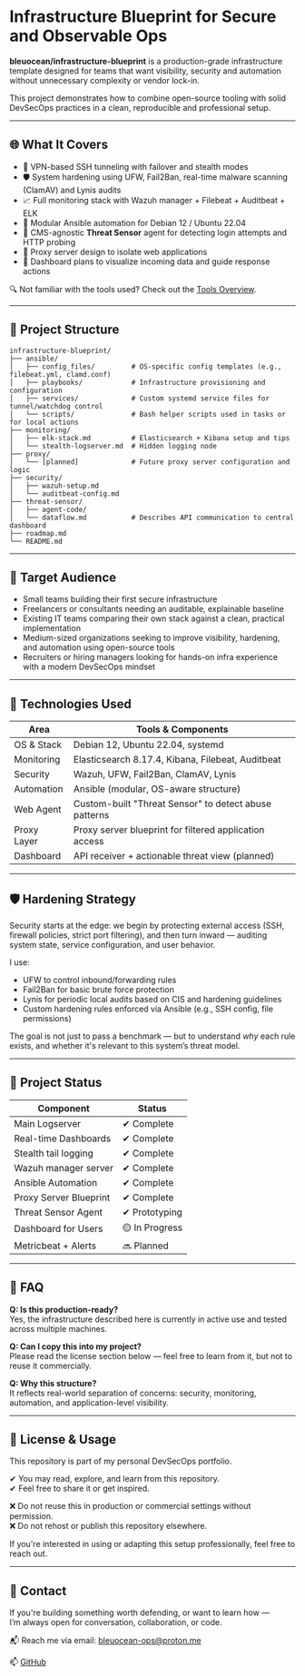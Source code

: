 # Infrastructure Blueprint for Secure and Observable Ops

**bleuocean/infrastructure-blueprint** is a production-grade infrastructure template designed for teams that want visibility, security and automation without unnecessary complexity or vendor lock-in.

This project demonstrates how to combine open-source tooling with solid DevSecOps practices in a clean, reproducible and professional setup.

---

## 🌐 What It Covers

- 🔐 VPN-based SSH tunneling with failover and stealth modes  
- 🛡️ System hardening using UFW, Fail2Ban, real-time malware scanning (ClamAV) and Lynis audits  
- 📈 Full monitoring stack with Wazuh manager + Filebeat + Auditbeat + ELK  
- 🧩 Modular Ansible automation for Debian 12 / Ubuntu 22.04  
- 📡 CMS-agnostic **Threat Sensor** agent for detecting login attempts and HTTP probing  
- 🧱 Proxy server design to isolate web applications  
- 🧠 Dashboard plans to visualize incoming data and guide response actions

🔍 Not familiar with the tools used? Check out the [Tools Overview](tools-overview.md).

---

## 🧱 Project Structure

```
infrastructure-blueprint/
├── ansible/
│   ├── config_files/         # OS-specific config templates (e.g., filebeat.yml, clamd.conf)
│   ├── playbooks/            # Infrastructure provisioning and configuration
│   ├── services/             # Custom systemd service files for tunnel/watchdog control
│   └── scripts/              # Bash helper scripts used in tasks or for local actions
├── monitoring/
│   ├── elk-stack.md          # Elasticsearch + Kibana setup and tips
│   └── stealth-logserver.md  # Hidden logging node
├── proxy/
│   └── [planned]             # Future proxy server configuration and logic
├── security/
│   ├── wazuh-setup.md
│   └── auditbeat-config.md
├── threat-sensor/
│   ├── agent-code/
│   └── dataflow.md           # Describes API communication to central dashboard
├── roadmap.md
└── README.md
```

---

## 🎯 Target Audience

- Small teams building their first secure infrastructure  
- Freelancers or consultants needing an auditable, explainable baseline  
- Existing IT teams comparing their own stack against a clean, practical implementation  
- Medium-sized organizations seeking to improve visibility, hardening, and automation using open-source tools  
- Recruiters or hiring managers looking for hands-on infra experience with a modern DevSecOps mindset

---

## 🧰 Technologies Used

| Area           | Tools & Components                                     |
|----------------|--------------------------------------------------------|
| OS & Stack     | Debian 12, Ubuntu 22.04, systemd                       |
| Monitoring     | Elasticsearch 8.17.4, Kibana, Filebeat, Auditbeat     |
| Security       | Wazuh, UFW, Fail2Ban, ClamAV, Lynis                   |
| Automation     | Ansible (modular, OS-aware structure)                 |
| Web Agent      | Custom-built "Threat Sensor" to detect abuse patterns |
| Proxy Layer    | Proxy server blueprint for filtered application access|
| Dashboard      | API receiver + actionable threat view (planned)       |

---

## 🛡️ Hardening Strategy

Security starts at the edge: we begin by protecting external access (SSH, firewall policies, strict port filtering), and then turn inward — auditing system state, service configuration, and user behavior.

I use:
- UFW to control inbound/forwarding rules
- Fail2Ban for basic brute force protection
- Lynis for periodic local audits based on CIS and hardening guidelines
- Custom hardening rules enforced via Ansible (e.g., SSH config, file permissions)

The goal is not just to pass a benchmark — but to understand *why* each rule exists, and whether it's relevant to this system’s threat model.

---

## 📌 Project Status

| Component                | Status     |
|--------------------------|------------|
| Main Logserver           | ✔ Complete |
| Real-time Dashboards     | ✔ Complete |
| Stealth tail logging     | ✔ Complete |
| Wazuh manager server     | ✔ Complete |
| Ansible Automation       | ✔ Complete |
| Proxy Server Blueprint   | ✔ Complete     |
| Threat Sensor Agent      | ✔ Prototyping  |
| Dashboard for Users      | 🟡 In Progress |
| Metricbeat + Alerts      | 🔜 Planned  |

---

## 💬 FAQ

**Q: Is this production-ready?**  
Yes, the infrastructure described here is currently in active use and tested across multiple machines.

**Q: Can I copy this into my project?**  
Please read the license section below — feel free to learn from it, but not to reuse it commercially.

**Q: Why this structure?**  
It reflects real-world separation of concerns: security, monitoring, automation, and application-level visibility.

---

## 📄 License & Usage

This repository is part of my personal DevSecOps portfolio.

✔ You may read, explore, and learn from this repository.  
✔ Feel free to share it or get inspired.  

❌ Do not reuse this in production or commercial settings without permission.  
❌ Do not rehost or publish this repository elsewhere.  

If you're interested in using or adapting this setup professionally, feel free to reach out.

---

## 🙋 Contact
If you're building something worth defending, or want to learn how —  
I’m always open for conversation, collaboration, or code.

📬 Reach me via email: bleuocean-ops@proton.me

📫 [GitHub](https://github.com/bleuocean)
